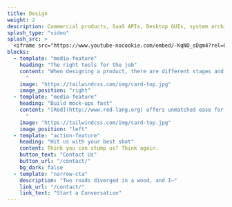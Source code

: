 ```yaml
---
title: Design
weight: 2
description: Commercial products, SaaS APIs, Desktop GUIs, system architecture, data models, legacy transitions, yeah, we do that.
splash_type: "video"
splash_src: >
  <iframe src="https://www.youtube-nocookie.com/embed/-KqNO_sDqm4?rel=0" frameborder="0" allow="autoplay; encrypted-media" allowfullscreen></iframe>
blocks:
  - template: "media-feature"
    heading: "The right tools for the job"
    content: "When designing a product, there are different stages and you need the right tool at each one. From sketches on napkins and workflow outlines, through data exploration and UX experiments, to full prototypes. Transitioning from the idea stage, with pencil in hand, to seeing something work on the computer needs to happen quickly, and allow play (both in terms of fun and flexibility). We specialize in [Red](http://www.red-lang.org), which is a great prototyping tool, and so much more. Often, prototypes end up transitioning to production.
      "
    image: "https://tailwindcss.com/img/card-top.jpg"
    image_position: "right"
  - template: "media-feature"
    heading: "Build mock-ups fast"
    content: "[Red](http://www.red-lang.org) offers unmatched ease for expressing UIs quickly via its [VID](https://github.com/red/docs/blob/master/en/vid.adoc) domain specific language. But you can do more than UIs fast, you can build DSLs to match your problem domain in a few days (sometimes hours), parse and reformat data, access APIs, call system functions, and...come to think of it, there's nothing you *can't* do.
      "
    image: "https://tailwindcss.com/img/card-top.jpg"
    image_position: "left"
  - template: "action-feature"
    heading: "Hit us with your best shot"
    content: Think you can stump us? Think again.
    button_text: "Contact Us"
    button_url: "/contact/"
    bg_dark: false
  - template: "narrow-cta"
    description: "Two roads diverged in a wood, and I—"
    link_url: "/contact/"
    link_text: "Start a Conversation"
---
```

